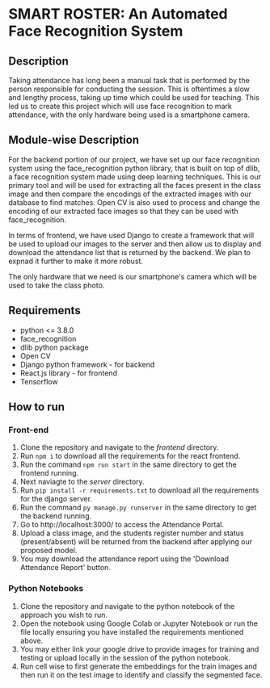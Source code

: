 # SMART ROSTER: An Automated Face Recognition System

## Description 
Taking attendance has long been a manual task that is performed by the person responsible for conducting the session. This is oftentimes a slow and lengthy process, taking up time which could be used for teaching. This led us to create this project which will use face recognition to mark attendance, with the only hardware being used is a smartphone camera.

## Module-wise Description
For the backend portion of our project, we have set up our face recognition system using the face_recognition python library, that is built on top of dlib, a face recognition system made using deep learning techniques. This is our primary tool and will be used for extracting all the faces present in the class image and then compare the encodings of the extracted images with our database to find matches. Open CV is also used to process and change the encoding of our extracted face images so that they can be used with face_recognition.

In terms of frontend, we have used Django to create a framework that will be used to upload our images to the server and then allow us to display and download the attendance list that is returned by the backend. We plan to expnad it further to make it more robust.

The only hardware that we need is our smartphone's camera which will be used to take the class photo.

## Requirements
- python <= 3.8.0
- face_recognition
- dlib python package
- Open CV
- Django python framework - for backend
- React.js library - for frontend
- Tensorflow

## How to run
### Front-end
1) Clone the repository and navigate to the *frontend* directory.
2) Run `npm i` to download all the requirements for the react frontend.
3) Run the command `npm run start` in the same directory to get the frontend running.
4) Next naviagte to the *server* directory.
5) Run `pip install -r requirements.txt` to download all the requirements for the django server.
6) Run the command `py manage.py runserver` in the same directory to get the backend running.
7) Go to http://localhost:3000/ to access the Attendance Portal.
8) Upload a class image, and the students register number and status (present/absent) will be returned from the backend after applying our proposed model.
9) You may download the attendance report using the 'Download Attendance Report' button.
     
### Python Notebooks
1) Clone the repository and navigate to the python notebook of the approach you wish to run.
2) Open the notebook using Google Colab or Jupyter Notebook or run the file locally ensuring you have installed the requirements mentioned above.
3) You may either link your google drive to provide images for training and testing or upload locally in the session of the python notebook.
4) Run cell wise to first generate the embeddings for the train images and then run it on the test image to identify and classify the segmented face.
